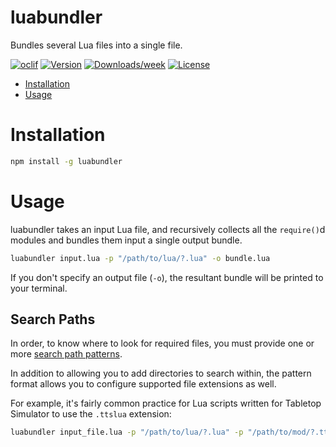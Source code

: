 luabundler
==========

Bundles several Lua files into a single file.

[![oclif](https://img.shields.io/badge/cli-oclif-brightgreen.svg)](https://oclif.io)
[![Version](https://img.shields.io/npm/v/luabundler.svg)](https://npmjs.org/package/luabundler)
[![Downloads/week](https://img.shields.io/npm/dw/luabundler.svg)](https://npmjs.org/package/luabundler)
[![License](https://img.shields.io/npm/l/luabundler.svg)](https://github.com/Benjamin-Dobell/luabundler/blob/master/package.json)

* [Installation](#installation)
* [Usage](#usage)

# Installation
```bash
npm install -g luabundler
```

# Usage
luabundler takes an input Lua file, and recursively collects all the `require()`d modules and bundles them input a single output bundle.

```bash
luabundler input.lua -p "/path/to/lua/?.lua" -o bundle.lua
```

If you don't specify an output file (`-o`), the resultant bundle will be printed to your terminal.

## Search Paths

In order, to know where to look for required files, you must provide one or more [search path patterns](https://www.lua.org/pil/8.1.html).

In addition to allowing you to add directories to search within, the pattern format allows you to configure supported file extensions as well.

For example, it's fairly common practice for Lua scripts written for Tabletop Simulator to use the `.ttslua` extension:


```bash
luabundler input_file.lua -p "/path/to/lua/?.lua" -p "/path/to/mod/?.ttslua"  -o output_bundle.lua
```
